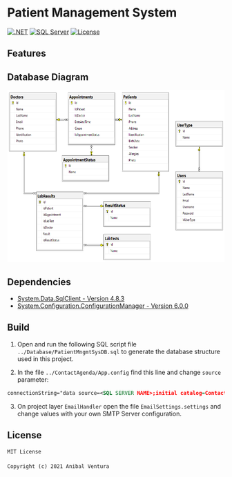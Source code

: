 # Patient Management System

[![.NET](https://img.shields.io/static/v1?label=.NET&message=3.1&color=purple)](https://dotnet.microsoft.com)
[![SQL Server](https://img.shields.io/static/v1?label=SQL%20Server&message=15.0.2&color=CC2927)](https://dotnet.microsoft.com)
[![License](https://img.shields.io/static/v1?label=License&message=MIT&color=blue)](LICENCE.md)

## Features

## Database Diagram

<p align="left">
  <img src="Screenshots/database-model.png" height=400px/>
</p>

## Dependencies

- [System.Data.SqlClient - Version 4.8.3](https://www.nuget.org/packages/System.Data.SqlClient)
- [System.Configuration.ConfigurationManager - Version 6.0.0](https://www.nuget.org/packages/System.Configuration.ConfigurationManager/)

## Build

1. Open and run the following SQL script file `../Database/PatientMngmtSysDB.sql` to generate the database structure used in this project.

2. In the file `../ContactAgenda/App.config` find this line and change `source` parameter:

```xml
connectionString="data source=<SQL SERVER NAME>;initial catalog=ContactsAgenda;integrated security=True;"
```

3. On project layer `EmailHandler` open the file `EmailSettings.settings` and change values with your own SMTP Server configuration.

## License

```xml
MIT License

Copyright (c) 2021 Anibal Ventura
```
